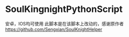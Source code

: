 # SoulKingnightPythonScript
安卓，IOS均可使用
此脚本是在该脚本上改动的，感谢原作者
https://github.com/Sengxian/SoulKnightHelper

